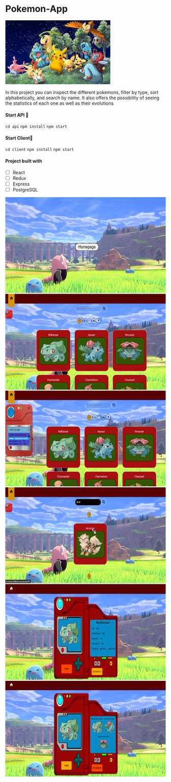 # Pokemon-App

<p align="right"></p>
<img height="200" src="./images/pokemon.png" />

In this project you can inspect the different pokemons, filter by type, sort alphabetically, and search by name. It also offers the possibility of seeing the statistics of each one as well as their evolutions

#### Start API 🔧
`cd api`
`npm install`
`npm start`

#### Start Client🔧
`cd client`
`npm install`
`npm start`

#### Project built with
- [ ] React
- [ ] Redux
- [ ] Express
- [ ] PostgreSQL

<img height="300" width="600" src="./images/landing.png" />
<img height="300" width="600" src="./images/home.png" />
<img height="300" width="600" src="./images/filters.png" />
<img height="300" width="600" src="./images/dynamicSearch.png" />
<img height="300" width="600" src="./images/stats.png" />
<img height="300" width="600" src="./images/evolution.png" />
